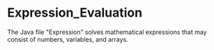 # Expression_Evaluation
 The Java file "Expression" solves mathematical expressions that may consist of numbers, variables, and arrays.

